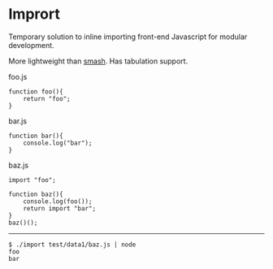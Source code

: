 # Imprort

Temporary solution to inline importing front-end Javascript for modular development.

More lightweight than [smash](https://github.com/mbostock/smash). Has tabulation support.


foo.js
```
function foo(){
	return "foo";
}
```

bar.js
```
function bar(){
	console.log("bar");
}
```

baz.js
```
import "foo";

function baz(){
	console.log(foo());
	return import "bar";
}
baz()();
```

***

```
$ ./import test/data1/baz.js | node
foo
bar
```